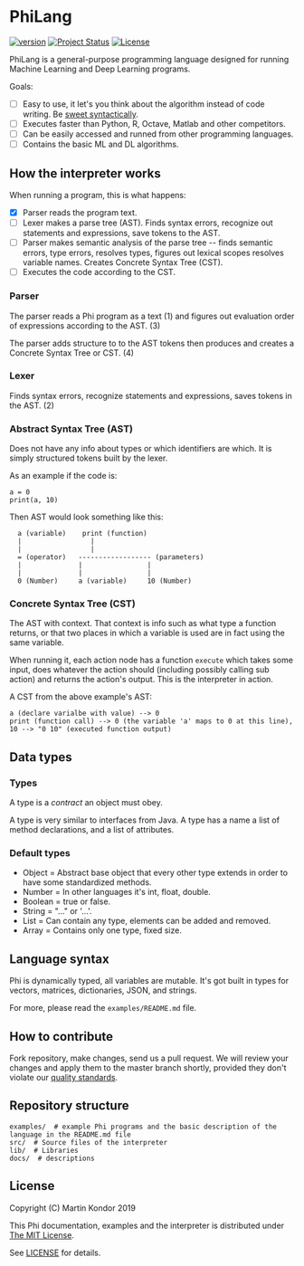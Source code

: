 # PhiLang
[![version](https://img.shields.io/badge/version-2019.06-red.svg)](https://github.com/MartinKondor/PhiLang) [![Project Status](https://img.shields.io/badge/status-prototype-red.svg)](https://github.com/MartinKondor/PhiLang) [![License](https://img.shields.io/badge/license-MIT-green.svg)](https://github.com/MartinKondor/PhiLang/edit/master/LICENSE)

PhiLang is a general-purpose programming language designed for running Machine Learning and Deep Learning programs.

Goals:

- [ ] Easy to use, it let's you think about the algorithm instead of code writing. Be [sweet syntactically](https://en.wikipedia.org/wiki/Syntactic_sugar).
- [ ] Executes faster than Python, R, Octave, Matlab and other competitors.
- [ ] Can be easily accessed and runned from other programming languages.
- [ ] Contains the basic ML and DL algorithms.

## How the interpreter works

When running a program, this is what happens:

- [X] Parser reads the program text.
- [ ] Lexer makes a parse tree (AST). Finds syntax errors, recognize out statements and expressions, save tokens to the AST.
- [ ] Parser makes semantic analysis of the parse tree -- finds semantic errors, type errors, resolves types, figures out lexical scopes resolves variable names. Creates Concrete Syntax Tree (CST).
- [ ] Executes the code according to the CST.

### Parser

The parser reads a Phi program as a text (1) and figures out evaluation order of expressions according to the AST. (3)

The parser adds structure to to the AST tokens then produces and creates a Concrete Syntax Tree or CST. (4)

### Lexer

Finds syntax errors, recognize statements and expressions, saves tokens in the AST. (2)

### Abstract Syntax Tree (AST)

Does not have any info about types or which identifiers are which. It is simply structured tokens built by the lexer.

As an example if the code is:
```
a = 0
print(a, 10)
```
Then AST would look something like this:
```
  a (variable)    print (function)
  |                 |
  |                 |
  = (operator)   ------------------ (parameters)
  |              |                |
  |              |                |
  0 (Number)     a (variable)     10 (Number)
```

### Concrete Syntax Tree (CST)

The AST with context. That context is info such as what type a function returns, or that two places in which a variable is used are in fact using the same variable.

When running it, each action node has a function `execute` which takes some input, does whatever the action should (including possibly calling sub action) and returns the action's output. This is the interpreter in action.

A CST from the above example's AST:
```
a (declare varialbe with value) --> 0
print (function call) --> 0 (the variable 'a' maps to 0 at this line), 10 --> "0 10" (executed function output)
```

## Data types

### Types

A type is a _contract_ an object must obey.

A type is very similar to interfaces from Java. A type has a name a list of method declarations, and a list of attributes.

### Default types

* Object = Abstract base object that every other type extends in order to have some standardized methods.
* Number = In other languages it's int, float, double.
* Boolean = true or false.
* String = "..." or '...'.
* List = Can contain any type, elements can be added and removed.
* Array = Contains only one type, fixed size.

## Language syntax

Phi is dynamically typed, all variables are mutable.
It's got built in types for vectors, matrices, dictionaries, JSON, and strings.

For more, please read the `examples/README.md` file.

## How to contribute

Fork repository, make changes, send us a pull request. We will review your changes and apply them to the master branch shortly, provided they don't violate our [quality standards](https://github.com/MartinKondor/PhiLang/blob/master/CODE_OF_CONDUCT.md).

## Repository structure

```
examples/  # example Phi programs and the basic description of the language in the README.md file
src/  # Source files of the interpreter
lib/  # Libraries
docs/  # descriptions
```

## License

Copyright (C) Martin Kondor 2019

This Phi documentation, examples and the interpreter is distributed under [The MIT License](http://www.opensource.org/licenses/MIT).

See [LICENSE](https://github.com/MartinKondor/PhiLang/blob/master/LICENSE) for details.
